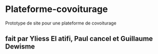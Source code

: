 # Plateforme-covoiturage
Prototype de site pour une plateforme de covoiturage
## fait par Yliess El atifi, Paul cancel et Guillaume Dewisme
